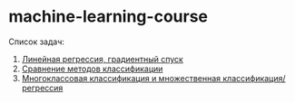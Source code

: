 # machine-learning-course
Список задач:
1. [Линейная регрессия, градиентный спуск](https://github.com/alechh/machine-learning-course/tree/master/task1-linegr-gd)
2. [Сравнение методов классификации](https://github.com/alechh/machine-learning-course/tree/master/task2-classification)
3. [Многоклассовая классификация и множественная классификация/регрессия](https://github.com/alechh/machine-learning-course/tree/master/task3-multiclass-multioutput)
